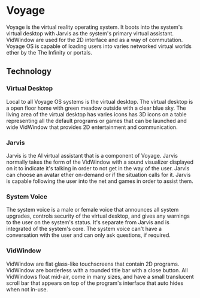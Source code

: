 # Voyage

Voyage is the virtual reality operating system. It boots into the system's virtual desktop with Jarvis as the system's primary virtual assistant. VidWindow are used for the 2D interface and as a way of commutation. Voyage OS is capable of loading users into varies networked virtual worlds ether by the The Infinity or portals.

## Technology

### Virtual Desktop

Local to all Voyage OS systems is the virtual desktop. The virtual desktop is a open floor home with green meadow outside with a clear blue sky. The living area of the virtual desktop has varies icons has 3D icons on a table representing all the default programs or games that can be launched and wide VidWindow that provides 2D entertainment and communication.

### Jarvis


Jarvis is the AI virtual assistant that is a component of Voyage. Jarvis normally takes the form of the VidWindow with a sound visualizer displayed on it to indicate it's talking in order to not get in the way of the user. Jarvis can choose an avatar ether on-demand or if the situation calls for it. Jarvis is capable following the user into the net and games in order to assist them.

### System Voice

The system voice is a male or female voice that announces all system upgrades, controls security of the virtual desktop, and gives any warnings to the user on the system's status. It's separate from Jarvis and is integrated of the system's core. The system voice can't have a conversation with the user and can only ask questions, if required.

### VidWindow

VidWindow are flat glass-like touchscreens that contain 2D programs. VidWindow are borderless with a rounded title bar with a close button. All VidWindows float mid-air, come in many sizes, and have a small translucent scroll bar that appears on top of the program's interface that auto hides when not in-use.